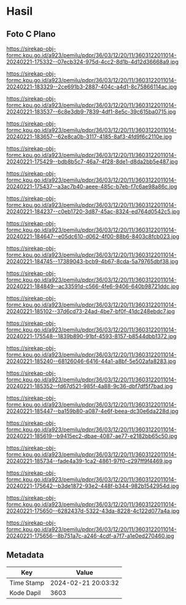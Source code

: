 # Hasil

## Foto C Plano

https://sirekap-obj-formc.kpu.go.id/a923/pemilu/pdpr/36/03/12/20/11/3603122011014-20240221-175332--07ecb324-975d-4cc2-8d1b-4d12d36668a9.jpg

https://sirekap-obj-formc.kpu.go.id/a923/pemilu/pdpr/36/03/12/20/11/3603122011014-20240221-183329--2ce691b3-2887-404c-a4d1-8c75866114ac.jpg

https://sirekap-obj-formc.kpu.go.id/a923/pemilu/pdpr/36/03/12/20/11/3603122011014-20240221-183537--6c8e3db9-7839-4df1-8e5c-39c615ba0715.jpg

https://sirekap-obj-formc.kpu.go.id/a923/pemilu/pdpr/36/03/12/20/11/3603122011014-20240221-183657--62e8ca0b-3117-4185-8af3-4fd9f6c2110e.jpg

https://sirekap-obj-formc.kpu.go.id/a923/pemilu/pdpr/36/03/12/20/11/3603122011014-20240221-175429--bdb8b5c7-46a7-4f28-8de1-d8da2bb5e487.jpg

https://sirekap-obj-formc.kpu.go.id/a923/pemilu/pdpr/36/03/12/20/11/3603122011014-20240221-175437--a3ac7b40-aeee-485c-b7eb-f7c6ae98a86c.jpg

https://sirekap-obj-formc.kpu.go.id/a923/pemilu/pdpr/36/03/12/20/11/3603122011014-20240221-184237--c0eb1720-3d87-45ac-8324-ed764d0542c5.jpg

https://sirekap-obj-formc.kpu.go.id/a923/pemilu/pdpr/36/03/12/20/11/3603122011014-20240221-184647--e05dc610-d062-4f00-88b6-8403c8fcb023.jpg

https://sirekap-obj-formc.kpu.go.id/a923/pemilu/pdpr/36/03/12/20/11/3603122011014-20240221-184745--17389043-bcb9-4b67-8cda-5a79765dbf38.jpg

https://sirekap-obj-formc.kpu.go.id/a923/pemilu/pdpr/36/03/12/20/11/3603122011014-20240221-184849--ac33591d-c566-4fe6-9406-640b98721ddc.jpg

https://sirekap-obj-formc.kpu.go.id/a923/pemilu/pdpr/36/03/12/20/11/3603122011014-20240221-185102--37d6cd73-24ad-4be7-bf0f-41dc248ebdc7.jpg

https://sirekap-obj-formc.kpu.go.id/a923/pemilu/pdpr/36/03/12/20/11/3603122011014-20240221-175548--1839b890-91bf-4593-8157-b8544dbb1372.jpg

https://sirekap-obj-formc.kpu.go.id/a923/pemilu/pdpr/36/03/12/20/11/3603122011014-20240221-185240--68126046-6416-44a1-a8bf-5e502afa8283.jpg

https://sirekap-obj-formc.kpu.go.id/a923/pemilu/pdpr/36/03/12/20/11/3603122011014-20240221-185352--fd67d521-985f-4a88-9c36-dbf7df5f7bad.jpg

https://sirekap-obj-formc.kpu.go.id/a923/pemilu/pdpr/36/03/12/20/11/3603122011014-20240221-185447--ba159b80-a087-4e6f-beea-dc30e6da228d.jpg

https://sirekap-obj-formc.kpu.go.id/a923/pemilu/pdpr/36/03/12/20/11/3603122011014-20240221-185619--b9415ec2-dbae-4087-ae77-e2182bb65c50.jpg

https://sirekap-obj-formc.kpu.go.id/a923/pemilu/pdpr/36/03/12/20/11/3603122011014-20240221-185734--fade4a39-1ca2-4861-97f0-c297ff9f4469.jpg

https://sirekap-obj-formc.kpu.go.id/a923/pemilu/pdpr/36/03/12/20/11/3603122011014-20240221-175642--b3de1872-93e2-448f-b344-982b1542954d.jpg

https://sirekap-obj-formc.kpu.go.id/a923/pemilu/pdpr/36/03/12/20/11/3603122011014-20240221-175650--6282437d-5322-43da-8228-4c122d077a4a.jpg

https://sirekap-obj-formc.kpu.go.id/a923/pemilu/pdpr/36/03/12/20/11/3603122011014-20240221-175656--8b751a7c-a246-4cdf-a7f7-a1e0ed270460.jpg


## Metadata

| Key        | Value               |
| ---------- | ------------------- |
| Time Stamp | 2024-02-21 20:03:32 |
| Kode Dapil | 3603                |



